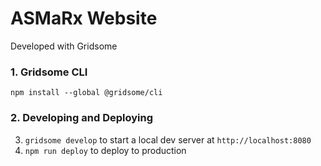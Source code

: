 # ASMaRx Website

Developed with Gridsome

### 1. Gridsome CLI

`npm install --global @gridsome/cli`

### 2. Developing and Deploying

3. `gridsome develop` to start a local dev server at `http://localhost:8080`
4. `npm run deploy` to deploy to production 
